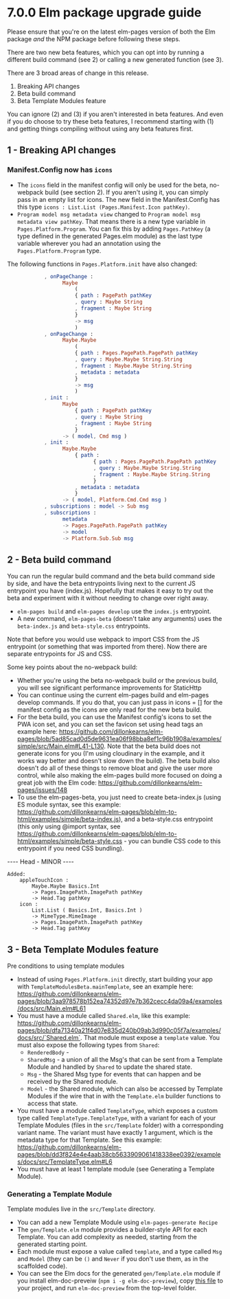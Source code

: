# 7.0.0 Elm package upgrade guide

Please ensure that you're on the latest elm-pages version of both the Elm package _and_ the NPM package before following these steps.

There are two new beta features, which you can opt into by running a different build command (see 2) or calling a new generated function (see 3).

There are 3 broad areas of change in this release.

1. Breaking API changes
2. Beta build command
3. Beta Template Modules feature

You can ignore (2) and (3) if you aren't interested in beta features. And even if you do choose to try these beta features, I recommend starting with (1) and getting things compiling without using any beta features first.

## 1 - Breaking API changes

### Manifest.Config now has `icons`

- The `icons` field in the manifest config will only be used for the beta, no-webpack build (see section 2). If you aren't using it, you can simply pass in an empty list for icons. The new field in the Manifest.Config has this type `icons : List.List (Pages.Manifest.Icon pathKey)`.
- `Program model msg metadata view` changed to `Program model msg metadata view pathKey`. That means there is a new type variable in `Pages.Platform.Program`. You can fix this by adding `Pages.PathKey` (a type defined in the generated Pages.elm module) as the last type variable wherever you had an annotation using the `Pages.Platform.Program` type.

The following functions in `Pages.Platform.init` have also changed:

```elm
            , onPageChange :
                  Maybe
                      (
                      { path : PagePath pathKey
                      , query : Maybe String
                      , fragment : Maybe String
                      }
                      -> msg
                      )
            , onPageChange :
                  Maybe.Maybe
                      (
                      { path : Pages.PagePath.PagePath pathKey
                      , query : Maybe.Maybe String.String
                      , fragment : Maybe.Maybe String.String
                      , metadata : metadata
                      }
                      -> msg
                      )
            , init :
                  Maybe
                      { path : PagePath pathKey
                      , query : Maybe String
                      , fragment : Maybe String
                      }
                  -> ( model, Cmd msg )
            , init :
                  Maybe.Maybe
                      { path :
                            { path : Pages.PagePath.PagePath pathKey
                            , query : Maybe.Maybe String.String
                            , fragment : Maybe.Maybe String.String
                            }
                      , metadata : metadata
                      }
                  -> ( model, Platform.Cmd.Cmd msg )
            , subscriptions : model -> Sub msg
            , subscriptions :
                  metadata
                  -> Pages.PagePath.PagePath pathKey
                  -> model
                  -> Platform.Sub.Sub msg
```

## 2 - Beta build command

You can run the regular build command and the beta build command side by side, and have the beta entrypoints living next to the current JS entrypoint you have (index.js). Hopefully that makes it easy to try out the beta and experiment with it without needing to change over right away.

- `elm-pages build` and `elm-pages develop` use the `index.js` entrypoint.
- A new command, `elm-pages-beta` (doesn't take any arguments) uses the `beta-index.js` and `beta-style.css` entrypoints.

Note that before you would use webpack to import CSS from the JS entrypoint (or something that was imported from there). Now there are separate entrypoints for JS and CSS.

Some key points about the no-webpack build:

- Whether you're using the beta no-webpack build or the previous build, you will see significant performance improvements for StaticHttp
- You can continue using the current elm-pages build and elm-pages develop commands. If you do that, you can just pass in icons = [] for the manifest config as the icons are only read for the new beta build.
- For the beta build, you can use the Manifest config's icons to set the PWA icon set, and you can set the favicon set using head tags an example here: https://github.com/dillonkearns/elm-pages/blob/5ad85cad0d5de9631ea06f98bba8ef1c96b1908a/examples/simple/src/Main.elm#L41-L130. Note that the beta build does not generate icons for you (I'm using cloudinary in the example, and it works way better and doesn't slow down the build). The beta build also doesn't do all of these things to remove bloat and give the user more control, while also making the elm-pages build more focused on doing a great job with the Elm code: https://github.com/dillonkearns/elm-pages/issues/148
- To use the elm-pages-beta, you just need to create beta-index.js (using ES module syntax, see this example: https://github.com/dillonkearns/elm-pages/blob/elm-to-html/examples/simple/beta-index.js), and a beta-style.css entrypoint (this only using @import syntax, see https://github.com/dillonkearns/elm-pages/blob/elm-to-html/examples/simple/beta-style.css - you can bundle CSS code to this entrypoint if you need CSS bundling).

---- Head - MINOR ----

    Added:
        appleTouchIcon :
            Maybe.Maybe Basics.Int
            -> Pages.ImagePath.ImagePath pathKey
            -> Head.Tag pathKey
        icon :
            List.List ( Basics.Int, Basics.Int )
            -> MimeType.MimeImage
            -> Pages.ImagePath.ImagePath pathKey
            -> Head.Tag pathKey

## 3 - Beta Template Modules feature

Pre conditions to using template modules

- Instead of using `Pages.Platform.init` directly, start building your app with `TemplateModulesBeta.mainTemplate`, see an example here: https://github.com/dillonkearns/elm-pages/blob/3aa978578b152ea74352d97e7b362cecc4da09a4/examples/docs/src/Main.elm#L61
- You must have a module called `Shared.elm`, like this example: https://github.com/dillonkearns/elm-pages/blob/dfa71340a21f4d07e835d240b09ab3d990c05f7a/examples/docs/src/`Shared.elm`. That module must expose a `template` value. You must also expose the following types from `Shared`:
  - `RenderedBody` -
  - `SharedMsg` - a union of all the Msg's that can be sent from a Template Module and handled by `Shared` to update the shared state.
  - `Msg` - the Shared Msg type for events that can happen and be received by the Shared module.
  - `Model` - the Shared module, which can also be accessed by Template Modules if the wire that in with the `Template.elm` builder functions to access that state.
- You must have a module called `TemplateType`, which exposes a custom type called `TemplateType.TemplateType`, with a variant for each of your Template Modules (files in the `src/Template` folder) with a corresponding variant name. The variant must have exactly 1 argument, which is the metadata type for that Template. See this example: https://github.com/dillonkearns/elm-pages/blob/dd3f824e4e4aab38cb5633909061418338ee0392/examples/docs/src/TemplateType.elm#L6
- You must have at least 1 template module (see Generating a Template Module).

### Generating a Template Module

Template modules live in the `src/Template` directory.

- You can add a new Template Module using `elm-pages-generate Recipe`
- The `gen/Template.elm` module provides a builder-style API for each Template. You can add complexity as needed, starting from the generated starting point.
- Each module must expose a value called `template`, and a type called `Msg` and `Model` (they can be `()` and `Never` if you don't use them, as in the scaffolded code).
- You can see the Elm docs for the generated `gen/Template.elm` module if you install elm-doc-preveiw (`npm i -g elm-doc-preview`), copy [this file](https://github.com/dillonkearns/elm-pages/blob/7fbcfb60d8b7a6422cc34667979bb09084c01a3f/examples/docs/elm-application.json) to your project, and run `elm-doc-preview` from the top-level folder.
